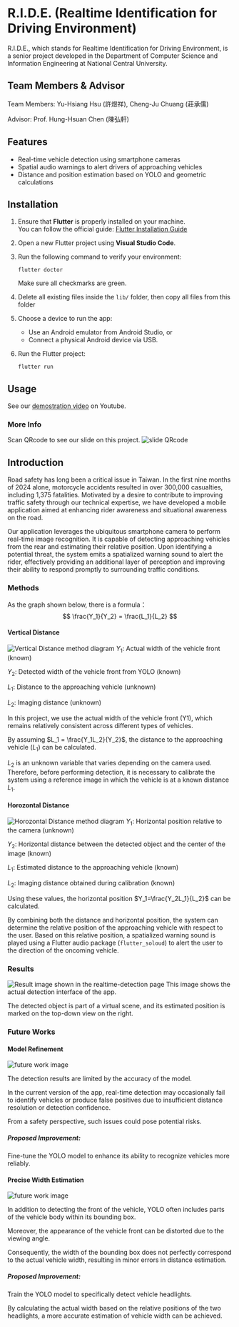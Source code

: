 # R.I.D.E. (Realtime Identification for Driving Environment)
R.I.D.E., which stands for Realtime Identification for Driving Environment, is a senior project developed in the Department of Computer Science and Information Engineering at National Central University.

## Team Members & Advisor
Team Members: Yu-Hsiang Hsu (許煜祥), Cheng-Ju Chuang (莊承儒)

Advisor: Prof. Hung-Hsuan Chen (陳弘軒)

## Features
- Real-time vehicle detection using smartphone cameras
- Spatial audio warnings to alert drivers of approaching vehicles
- Distance and position estimation based on YOLO and geometric calculations

## Installation

1. Ensure that **Flutter** is properly installed on your machine.  
   You can follow the official guide: [Flutter Installation Guide](https://flutter.dev/docs/get-started/install)

2. Open a new Flutter project using **Visual Studio Code**.

3. Run the following command to verify your environment:
   ```
   flutter doctor
   ```
    Make sure all checkmarks are green.
4. Delete all existing files inside the `lib/` folder, then copy all files from this folder

5. Choose a device to run the app:
    - Use an Android emulator from Android Studio, or
    - Connect a physical Android device via USB.

6. Run the Flutter project:
    ```
    flutter run
    ```

## Usage
See our [demostration video](https://www.youtube.com/watch?v=nuTp5R2rRJ4&t=2s) on Youtube.

### More Info
Scan QRcode to see our slide on this project.
![slide QRcode](readme_image/slide.png)

## Introduction
Road safety has long been a critical issue in Taiwan. In the first nine months of 2024 alone, motorcycle accidents resulted in over 300,000 casualties, including 1,375 fatalities. Motivated by a desire to contribute to improving traffic safety through our technical expertise, we have developed a mobile application aimed at enhancing rider awareness and situational awareness on the road.

Our application leverages the ubiquitous smartphone camera to perform real-time image recognition. It is capable of detecting approaching vehicles from the rear and estimating their relative position. Upon identifying a potential threat, the system emits a spatialized warning sound to alert the rider, effectively providing an additional layer of perception and improving their ability to respond promptly to surrounding traffic conditions.

### Methods
As the graph shown below, there is a formula：
$$
\frac{Y_1}{Y_2} = \frac{L_1}{L_2}
$$

#### Vertical Distance
![Vertical Distance method diagram](readme_image/method_1.png)
$Y_1$: Actual width of the vehicle front (known)

$Y_2$: Detected width of the vehicle front from YOLO (known)

$L_1$: Distance to the approaching vehicle (unknown)

$L_2$: Imaging distance (unknown)

In this project, we use the actual width of the vehicle front (Y1), which remains relatively consistent across different types of vehicles.

By assuming $L_1 = \frac{Y_1L_2}{Y_2}$, the distance to the approaching vehicle ($L_1$) can be calculated.

$L_2$ is an unknown variable that varies depending on the camera used.
Therefore, before performing detection, it is necessary to calibrate the system using a reference image in which the vehicle is at a known distance $L_1$.

#### Horozontal Distance
![Horozontal Distance method diagram](readme_image/method_2.png)
$Y_1$: Horizontal position relative to the camera (unknown)

$Y_2$: Horizontal distance between the detected object and the center of the image (known)

$L_1$: Estimated distance to the approaching vehicle (known)

$L_2$: Imaging distance obtained during calibration (known)

Using these values, the horizontal position $Y_1=\frac{Y_2L_1}{L_2}$ can be calculated.

By combining both the distance and horizontal position, the system can determine the relative position of the approaching vehicle with respect to the user. Based on this relative position, a spatialized warning sound is played using a Flutter audio package (`flutter_soloud`) to alert the user to the direction of the oncoming vehicle.

### Results
![Result image shown in the realtime-detection page](readme_image/result.png)
This image shows the actual detection interface of the app.

The detected object is part of a virtual scene, and its estimated position is marked on the top-down view on the right.

### Future Works
#### Model Refinement
![future work image](readme_image/future_work_1.png)

The detection results are limited by the accuracy of the model.

In the current version of the app, real-time detection may occasionally fail to identify vehicles or produce false positives due to insufficient distance resolution or detection confidence.

From a safety perspective, such issues could pose potential risks.

##### Proposed Improvement:
Fine-tune the YOLO model to enhance its ability to recognize vehicles more reliably.

#### Precise Width Estimation
![future work image](readme_image/future_work_2.png)

In addition to detecting the front of the vehicle, YOLO often includes parts of the vehicle body within its bounding box.

Moreover, the appearance of the vehicle front can be distorted due to the viewing angle.

Consequently, the width of the bounding box does not perfectly correspond to the actual vehicle width, resulting in minor errors in distance estimation.

##### Proposed Improvement:
Train the YOLO model to specifically detect vehicle headlights.

By calculating the actual width based on the relative positions of the two headlights, a more accurate estimation of vehicle width can be achieved.
